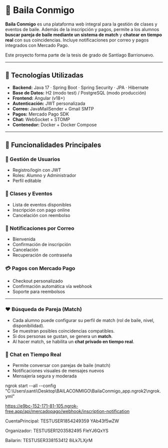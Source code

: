 # 💃 Baila Conmigo

**Baila Conmigo** es una plataforma web integral para la gestión de clases y eventos de baile. Además de la inscripción y pagos, permite a los alumnos **buscar pareja de baile mediante un sistema de match** y **chatear en tiempo real** con sus coincidencias. Incluye notificaciones por correo y pagos integrados con Mercado Pago.

Este proyecto forma parte de la tesis de grado de Santiago Barrionuevo.

---

## 🧩 Tecnologías Utilizadas

- **Backend:** Java 17 · Spring Boot · Spring Security · JPA · Hibernate
- **Base de Datos:** H2 (modo test) / PostgreSQL (modo producción)
- **Frontend:** Angular (v18+)
- **Autenticación:** JWT personalizada
- **Correo:** JavaMailSender + Gmail SMTP
- **Pagos:** Mercado Pago SDK
- **Chat:** WebSocket + STOMP
- **Contenedor:** Docker + Docker Compose

---

## 🚀 Funcionalidades Principales

### 👥 Gestión de Usuarios
- Registro/login con JWT
- Roles: Alumno y Administrador
- Perfil editable

### 🎫 Clases y Eventos
- Lista de eventos disponibles
- Inscripción con pago online
- Cancelación con reembolso

### 💌 Notificaciones por Correo
- Bienvenida
- Confirmación de inscripción
- Cancelación
- Recuperación de contraseña

### 💳 Pagos con Mercado Pago
- Checkout personalizado
- Confirmación automática vía webhook
- Soporte para reembolsos

---

### ❤️ Búsqueda de Pareja (Match)

- Cada alumno puede configurar su perfil de match (rol de baile, nivel, disponibilidad).
- Se muestran posibles coincidencias compatibles.
- Si dos personas se gustan, se genera un **match**.
- Al hacer match, se habilita un **chat privado en tiempo real**.

### 💬 Chat en Tiempo Real

- Permite conversar con parejas de baile (match)
- Notificaciones visuales de mensajes nuevos
- Mensajería segura y moderada


ngrok start --all --config "C:\Users\santi\Desktop\BAILACONMIGO\BailaConmigo_app\.ngrok2\ngrok.yml"

https://e9bc-152-171-81-105.ngrok-free.app/api/mercadopago/webhook/inscription-notification

CuentaPrincipal:
TESTUSER1854249359
YAb43f5wZW

Organizador:
TESTUSER1203582495
FleYJ6QxYS

Bailarin:
TESTUSER338153412
8iLk7LXjrM
